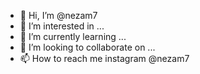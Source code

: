 - 👋 Hi, I’m @nezam7
- 👀 I’m interested in ...
- 🌱 I’m currently learning ...
- 💞️ I’m looking to collaborate on ...
- 📫 How to reach me instagram @nezam7

<!---
nezam7/nezam7 is a ✨ special ✨ repository because its `README.md` (this file) appears on your GitHub profile.
You can click the Preview link to take a look at your changes.
--->
